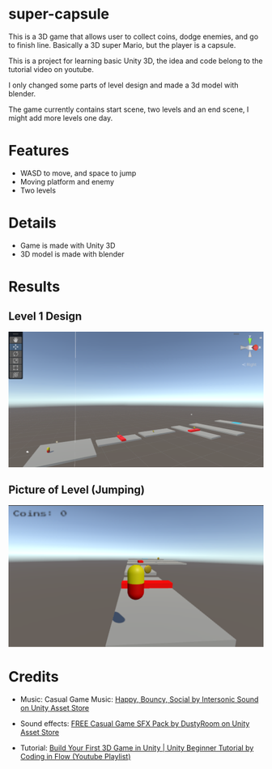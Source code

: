 # super-capsule
This is a 3D game that allows user to collect coins, dodge enemies, and go to finish line.
Basically a 3D super Mario, but the player is a capsule.

This is a project for learning basic Unity 3D, the idea and code belong to the tutorial video on youtube.

I only changed some parts of level design and made a 3d model with blender. 

The game currently contains start scene, two levels and an end scene, I might add more levels one day.
# Features
- WASD to move, and space to jump
- Moving platform and enemy
- Two levels

# Details
- Game is made with Unity 3D
- 3D model is made with blender

# Results
## Level 1 Design
![Picture of level1](./pictures/level_design.png)
## Picture of Level (Jumping)
![Picture of level1 (jumping)](./pictures/play_scene_with_skin.png)

# Credits
- Music: Casual Game Music: [Happy, Bouncy, Social by Intersonic Sound on Unity Asset Store](https://assetstore.unity.com/packages/audio/music/electronic/casual-game-music-happy-bouncy-social-214104)

- Sound effects: [FREE Casual Game SFX Pack by DustyRoom on Unity Asset Store](https://assetstore.unity.com/packages/p/free-casual-game-sfx-pack-54116)

- Tutorial: [Build Your First 3D Game in Unity | Unity Beginner Tutorial by Coding in Flow (Youtube Playlist)](https://www.youtube.com/playlist?list=PLrnPJCHvNZuB5ATsJZLKX3AW4V9XaIV9b)